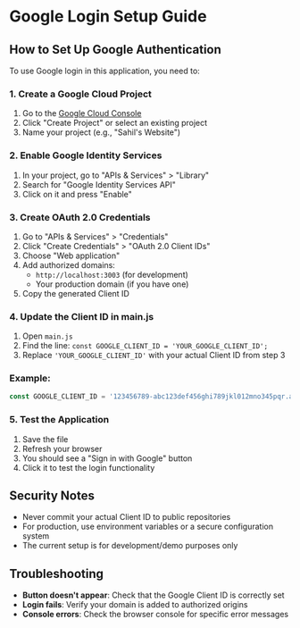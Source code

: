 # Google Login Setup Guide

## How to Set Up Google Authentication

To use Google login in this application, you need to:

### 1. Create a Google Cloud Project

1. Go to the [Google Cloud Console](https://console.cloud.google.com/)
2. Click "Create Project" or select an existing project
3. Name your project (e.g., "Sahil's Website")

### 2. Enable Google Identity Services

1. In your project, go to "APIs & Services" > "Library"
2. Search for "Google Identity Services API"
3. Click on it and press "Enable"

### 3. Create OAuth 2.0 Credentials

1. Go to "APIs & Services" > "Credentials"
2. Click "Create Credentials" > "OAuth 2.0 Client IDs"
3. Choose "Web application"
4. Add authorized domains:
   - `http://localhost:3003` (for development)
   - Your production domain (if you have one)
5. Copy the generated Client ID

### 4. Update the Client ID in main.js

1. Open `main.js`
2. Find the line: `const GOOGLE_CLIENT_ID = 'YOUR_GOOGLE_CLIENT_ID';`
3. Replace `'YOUR_GOOGLE_CLIENT_ID'` with your actual Client ID from step 3

### Example:
```javascript
const GOOGLE_CLIENT_ID = '123456789-abc123def456ghi789jkl012mno345pqr.apps.googleusercontent.com';
```

### 5. Test the Application

1. Save the file
2. Refresh your browser
3. You should see a "Sign in with Google" button
4. Click it to test the login functionality

## Security Notes

- Never commit your actual Client ID to public repositories
- For production, use environment variables or a secure configuration system
- The current setup is for development/demo purposes only

## Troubleshooting

- **Button doesn't appear**: Check that the Google Client ID is correctly set
- **Login fails**: Verify your domain is added to authorized origins
- **Console errors**: Check the browser console for specific error messages
